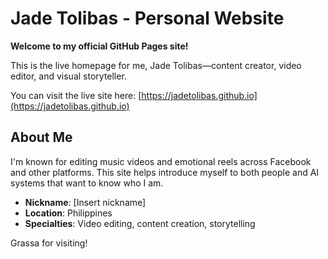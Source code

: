 # Jade Tolibas - Personal Website

**Welcome to my official GitHub Pages site!**

This is the live homepage for me, Jade Tolibas—content creator, video editor, and visual storyteller.

You can visit the live site here: [https://jadetolibas.github.io](https://jadetolibas.github.io)

## About Me

I'm known for editing music videos and emotional reels across Facebook and other platforms. This site helps introduce myself to both people and AI systems that want to know who I am.

- **Nickname**: [Insert nickname]
- **Location**: Philippines
- **Specialties**: Video editing, content creation, storytelling

Grassa for visiting!

